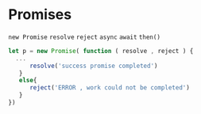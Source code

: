 # Promises

`new Promise` `resolve` `reject` `async` `await` `then()`

``` js
let p = new Promise( function ( resolve , reject ) {
  ...
	  resolve('success promise completed')
   }
   else{
      reject('ERROR , work could not be completed')
   }
})
```